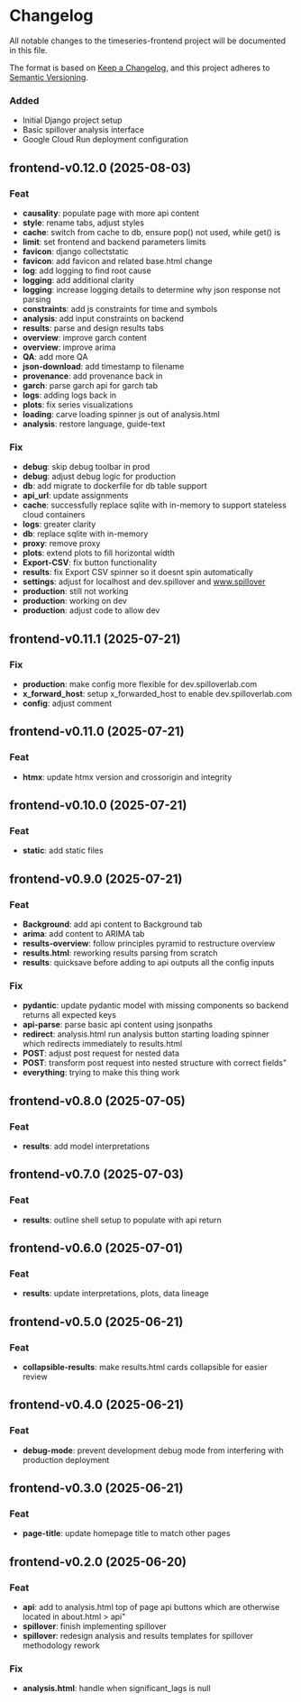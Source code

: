 # Changelog

All notable changes to the timeseries-frontend project will be documented in this file.

The format is based on [Keep a Changelog](https://keepachangelog.com/en/1.0.0/),
and this project adheres to [Semantic Versioning](https://semver.org/spec/v2.0.0.html).


### Added
- Initial Django project setup
- Basic spillover analysis interface
- Google Cloud Run deployment configuration
## frontend-v0.12.0 (2025-08-03)

### Feat

- **causality**: populate page with more api content
- **style**: rename tabs, adjust styles
- **cache**: switch from cache to db, ensure pop() not used, while get() is
- **limit**: set frontend and backend parameters limits
- **favicon**: django collectstatic
- **favicon**: add favicon and related base.html change
- **log**: add logging to find root cause
- **logging**: add additional clarity
- **logging**: increase logging details to determine why json response not parsing
- **constraints**: add js constraints for time and symbols
- **analysis**: add input constraints on backend
- **results**: parse and design results tabs
- **overview**: improve garch content
- **overview**: improve arima
- **QA**: add more QA
- **json-download**: add timestamp to filename
- **provenance**: add provenance back in
- **garch**: parse garch api for garch tab
- **logs**: adding logs back in
- **plots**: fix series visualizations
- **loading**: carve loading spinner js out of analysis.html
- **analysis**: restore language, guide-text

### Fix

- **debug**: skip debug toolbar in prod
- **debug**: adjust debug logic for production
- **db**: add migrate to dockerfile for db table support
- **api_url**: update assignments
- **cache**: successfully replace sqlite with in-memory to support stateless cloud containers
- **logs**: greater clarity
- **db**: replace sqlite with in-memory
- **proxy**: remove proxy
- **plots**: extend plots to fill horizontal width
- **Export-CSV**: fix button functionality
- **results**: fix Export CSV spinner so it doesnt spin automatically
- **settings**: adjust for localhost and dev.spillover and www.spillover
- **production**: still not working
- **production**: working on dev
- **production**: adjust code to allow dev

## frontend-v0.11.1 (2025-07-21)

### Fix

- **production**: make config more flexible for dev.spilloverlab.com
- **x_forward_host**: setup x_forwarded_host to enable dev.spilloverlab.com
- **config**: adjust comment

## frontend-v0.11.0 (2025-07-21)

### Feat

- **htmx**: update htmx version and crossorigin and integrity

## frontend-v0.10.0 (2025-07-21)

### Feat

- **static**: add static files

## frontend-v0.9.0 (2025-07-21)

### Feat

- **Background**: add api content to Background tab
- **arima**: add content to ARIMA tab
- **results-overview**: follow principles pyramid to restructure overview
- **results.html**: reworking results parsing from scratch
- **results**: quicksave before adding to api outputs all the config inputs

### Fix

- **pydantic**: update pydantic model with missing components so backend returns all expected keys
- **api-parse**: parse basic api content using jsonpaths
- **redirect**: analysis.html run analysis button starting loading spinner which redirects immediately to results.html
- **POST**: adjust post request for nested data
- **POST**: transform post request into nested structure with correct fields"
- **everything**: trying to make this thing work

## frontend-v0.8.0 (2025-07-05)

### Feat

- **results**: add model interpretations

## frontend-v0.7.0 (2025-07-03)

### Feat

- **results**: outline shell setup to populate with api return

## frontend-v0.6.0 (2025-07-01)

### Feat

- **results**: update interpretations, plots, data lineage

## frontend-v0.5.0 (2025-06-21)

### Feat

- **collapsible-results**: make results.html cards collapsible for easier review

## frontend-v0.4.0 (2025-06-21)

### Feat

- **debug-mode**: prevent development debug mode from interfering with production deployment

## frontend-v0.3.0 (2025-06-21)

### Feat

- **page-title**: update homepage title to match other pages

## frontend-v0.2.0 (2025-06-20)

### Feat

- **api**: add to analysis.html top of page api buttons which are otherwise located in about.html > api"
- **spillover**: finish implementing spillover
- **spillover**: redesign analysis and results templates for spillover methodology rework

### Fix

- **analysis.html**: handle when significant_lags is null
